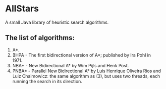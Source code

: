 # AllStars
A small Java library of heuristic search algorithms.

## The list of algorithms:
1. A*.
2. BHPA - The first bidirectional version of A*; published by Ira Pohl in 1971.
3. NBA* - New Bidirectional A* by Wim Pijls and Henk Post.
4. PNBA* - Parallel New Bidirectional A* by Luis Henrique Oliveira Rios and Luiz Chaimowicz: the same algorithm as (3), but uses two threads, each running the search in its direction.
